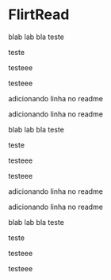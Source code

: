 # FlirtRead


blab lab bla
teste

teste

testeee


testeee


adicionando linha no readme

adicionando linha no readme

blab lab bla
teste

teste

testeee


testeee



adicionando linha no readme

adicionando linha no readme

blab lab bla
teste

teste

testeee


testeee


